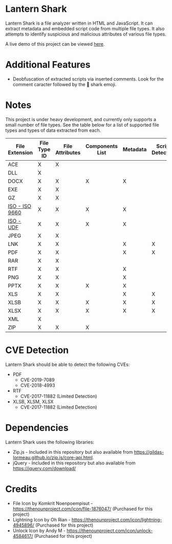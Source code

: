 # Lantern Shark
Lantern Shark is a file analyzer written in HTML and JavaScript. It can extract metadata and embedded script code from multiple file types. It also attempts to identify suspicious and malicious attributes of various file types.

A live demo of this project can be viewed [here](https://alecdhuse.github.io/Lantern-Shark/).

# Additional Features
  - Deobfuscation of extracted scripts via inserted comments. Look for the comment caracter followed by the 🦈 shark emoji.

# Notes
This project is under heavy development, and currently only supports a small number of file types.
See the table below for a list of supported file types and types of data extracted from each.

| File Extension | File Type ID | File Attributes | Components List | Metadata | Script Detection | Script Extraction |
| -------------- | ------------ | --------------- | --------------- | -------- | ---------------- | ----------------- |
| ACE            | X            | X               |                 |          |                  |                   |
| DLL            | X            |                 |                 |          |                  |                   |
| DOCX           | X            | X               | X               | X        |                  |                   |
| EXE            | X            | X               |                 |          |                  |                   |
| GZ             | X            | X               |                 |          |                  |                   |
|[ISO - ISO 9660](https://github.com/alecdhuse/Lantern-Shark/wiki/ISO-9660)| X | X | X | X |      |                   |
|[ISO - UDF](https://github.com/alecdhuse/Lantern-Shark/wiki/Universal-Disk-Format)| X | X | X | X |  |               |
| JPEG           | X            | X               |                 |          |                  |                   |
| LNK            | X            | X               |                 | X        | X                | X                 |
| PDF            | X            | X               |                 | X        | X                | X                 |
| RAR            | X            | X               |                 |          |                  |                   |
| RTF            | X            | X               |                 | X        |                  |                   |
| PNG            | X            | X               |                 | X        |                  |                   |
| PPTX           | X            | X               | X               | X        |                  |                   |
| XLS            | X            | X               |                 | X        | X                | X                 |
| XLSB           | X            | X               | X               | X        | X                | X                 |
| XLSX           | X            | X               | X               | X        | X                | X                 |
| XML            | X            |                 |                 |          |                  |                   |
| ZIP            | X            | X               | X               |          |                  |                   |

# CVE Detection
Lantern Shark should be able to detect the following CVEs:

- PDF
  - CVE-2019-7089
  - CVE-2018-4993
- RTF
  - CVE-2017-11882 (Limited Detection)
- XLSB, XLSM, XLSX
  - CVE-2017-11882 (Limited Detection)

# Dependencies
Lantern Shark uses the following libraries:
- Zip.js - Included in this repository but also available from https://gildas-lormeau.github.io/zip.js/core-api.html.
- jQuery - Included in this repository but also available from https://jquery.com/download/

# Credits
- File Icon by Komkrit Noenpoempisut - https://thenounproject.com/icon/file-1876047/ (Purchased for this project)
- Lightning Icon by Oh Rian - https://thenounproject.com/icon/lightning-4945896/ (Purchased for this project)
- Unlock Icon by Andy M - https://thenounproject.com/icon/unlock-4584617/ (Purchased for this project)
